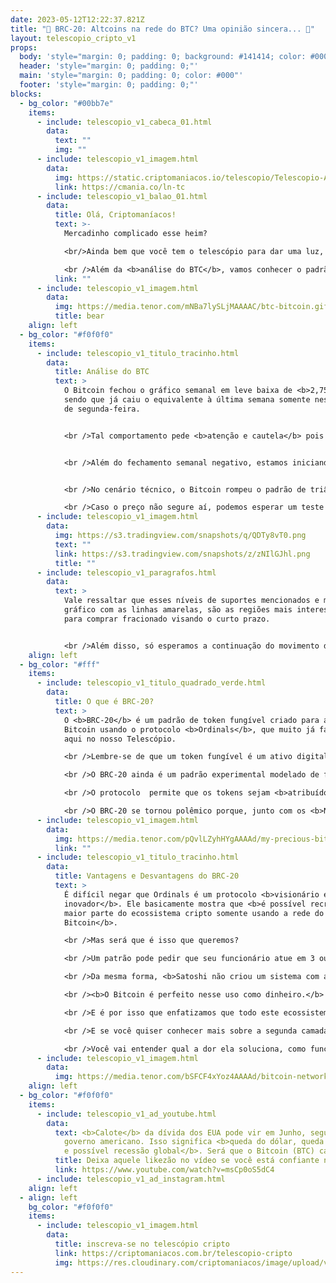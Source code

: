 ```yaml
---
date: 2023-05-12T12:22:37.821Z
title: "🤔 BRC-20: Altcoins na rede do BTC? Uma opinião sincera... 👀"
layout: telescopio_cripto_v1
props:
  body: 'style="margin: 0; padding: 0; background: #141414; color: #000"'
  header: 'style="margin: 0; padding: 0;"'
  main: 'style="margin: 0; padding: 0; color: #000"'
  footer: 'style="margin: 0; padding: 0;"'
blocks:
  - bg_color: "#00bb7e"
    items:
      - include: telescopio_v1_cabeca_01.html
        data:
          text: ""
          img: ""
      - include: telescopio_v1_imagem.html
        data:
          img: https://static.criptomaniacos.io/telescopio/Telescopio-Anuncio.png
          link: https://cmania.co/ln-tc
      - include: telescopio_v1_balao_01.html
        data:
          title: Olá, Criptomaníacos!
          text: >-
            Mercadinho complicado esse heim?

            <br/>Ainda bem que você tem o telescópio para dar uma luz, né?

            <br />Além da <b>análise do BTC</b>, vamos conhecer o padrão <b>BRC-20</b>, que é um dos causadores do aumento de taxas e da lentidão da rede do nosso precioso Bitcoin.
          link: ""
      - include: telescopio_v1_imagem.html
        data:
          img: https://media.tenor.com/mNBa7lySLjMAAAAC/btc-bitcoin.gif
          title: bear
    align: left
  - bg_color: "#f0f0f0"
    items:
      - include: telescopio_v1_titulo_tracinho.html
        data:
          title: Análise do BTC
          text: >
            O Bitcoin fechou o gráfico semanal em leve baixa de <b>2,75%</b>,
            sendo que já caiu o equivalente à última semana somente nesta manhã
            de segunda-feira. 


            <br />Tal comportamento pede <b>atenção e cautela</b> pois essa pode ser mais uma semana de uma <b>correção</b> que pode se intensificar.  


            <br />Além do fechamento semanal negativo, estamos iniciando uma <b>semana desafiadora no cenário macroeconômico</b>. Esses são dias menos voláteis que a semana anterior, mas as cotações podem sofrer, principalmente na quarta-feira, quando vai acontecer a divulgação da <b>inflação </b>dos Estados Unidos.


            <br />No cenário técnico, o Bitcoin rompeu o padrão de triângulo simétrico para baixo e agora aponta a direção rumo ao <b>27k</b>, que pode ser testado a qualquer momento e vai ser a região mais importante da semana. 

            <br />Caso o preço não segure aí, podemos esperar um teste na média de 100p no gráfico diário, atualmente na casa dos <b>$26.100</b>. 
      - include: telescopio_v1_imagem.html
        data:
          img: https://s3.tradingview.com/snapshots/q/QDTy8vT0.png
          text: ""
          link: https://s3.tradingview.com/snapshots/z/zNIlGJhl.png
          title: ""
      - include: telescopio_v1_paragrafos.html
        data:
          text: >
            Vale ressaltar que esses níveis de suportes mencionados e marcado no
            gráfico com as linhas amarelas, são as regiões mais interessantes
            para comprar fracionado visando o curto prazo. 


            <br />Além disso, só esperamos a continuação do movimento de alta, com o Bitcoin conseguindo superar novamente as linhas vermelhas entre  <b>$28.600 e $29.000</b>.
    align: left
  - bg_color: "#fff"
    items:
      - include: telescopio_v1_titulo_quadrado_verde.html
        data:
          title: O que é BRC-20?
          text: >
            O <b>BRC-20</b> é um padrão de token fungível criado para a rede
            Bitcoin usando o protocolo <b>Ordinals</b>, que muito já falamos
            aqui no nosso Telescópio.

            <br />Lembre-se de que um token fungível é um ativo digital que <b>pode ser trocado por outro ativo digital idêntico</b>. Então aqui a gente não está mais falando de criar coleções e itens de arte na rede, mas sim criar e transacionar <b>altcoins dentro da blockchain do BTC</b>.

            <br />O BRC-20 ainda é um padrão experimental modelado de forma que lembra o padrão <b>ERC-20 do Ethereum</b>, mas é mais simples e nem precisa de um contrato inteligente complexo como altcoins de outras redes.

            <br />O protocolo  permite que os tokens sejam <b>atribuídos a satoshis</b> e depois negociados ou trocados com outros, assim como com outros tokens.

            <br />O BRC-20 se tornou polêmico porque, junto com os <b>NFTs</b> que também são criados com o Ordinals, tem sido o principal <b>causador do aumento do preço das taxas da rede e a longa fila de espera</b> para se concluir transações. 
      - include: telescopio_v1_imagem.html
        data:
          img: https://media.tenor.com/pQvlLZyhHYgAAAAd/my-precious-bitcoin.gif
          link: ""
      - include: telescopio_v1_titulo_tracinho.html
        data:
          title: Vantagens e Desvantagens do BRC-20
          text: >
            É difícil negar que Ordinals é um protocolo <b>visionário e
            inovador</b>. Ele basicamente mostra que <b>é possível recriar a
            maior parte do ecossistema cripto somente usando a rede do
            Bitcoin</b>.

            <br />Mas será que é isso que queremos?

            <br />Um patrão pode pedir que seu funcionário atue em 3 ou 4 funções diferentes, mas será que ele vai ter o mesmo rendimento do que se ele estivesse<b> focado apenas em sua função principal</b>? <br />E se pedirmos então o mesmo trabalhador para fazer tarefas que ele não teve formação nem tem interesse para isso?

            <br />Da mesma forma, <b>Satoshi não criou um sistema com a intenção de abrigar todas as ideias e evoluções tecnológicas</b> atuais e futuras… ele só queria uma forma de dinheiro que funcionasse bem sem a dependência de intermediários ou controle de governos.

            <br /><b>O Bitcoin é perfeito nesse uso como dinheiro.</b>

            <br />E é por isso que enfatizamos que todo este ecossistema criado em torno do Bitcoin é <b>positivo</b>, mas que deve usar <b>redes paralelas</b> para isso, o que chamamos de <b>segundas camadas</b>.

            <br />E se você quiser conhecer mais sobre a segunda camada mais popular do Bitcoin, o time de Research da Criptomaníacos criou um relatório espetacular sobre a <b>Lightning Network</b>.

            <br />Você vai entender qual a dor ela soluciona, como funciona e conhecer aplicações reais! Para ler é <a href="https://cmania.co/ln-tc" target="_blank">só clicar aqui no link.</a>
      - include: telescopio_v1_imagem.html
        data:
          img: https://media.tenor.com/bSFCF4xYoz4AAAAd/bitcoin-network.gif
    align: left
  - bg_color: "#f0f0f0"
    items:
      - include: telescopio_v1_ad_youtube.html
        data:
          text: <b>Calote</b> da dívida dos EUA pode vir em Junho, segundo o próprio
            governo americano. Isso significa <b>queda do dólar, queda das ações
            e possível recessão global</b>. Será que o Bitcoin (BTC) cai junto?
          title: Deixa aquele likezão no vídeo se você está confiante no BTC!
          link: https://www.youtube.com/watch?v=msCp0oS5dC4
      - include: telescopio_v1_ad_instagram.html
    align: left
  - align: left
    bg_color: "#f0f0f0"
    items:
      - include: telescopio_v1_imagem.html
        data:
          title: inscreva-se no telescópio cripto
          link: https://criptomaniacos.com.br/telescopio-cripto
          img: https://res.cloudinary.com/criptomaniacos/image/upload/v1662133224/telescopio/inscreva-se-telescopio.png
---
```

